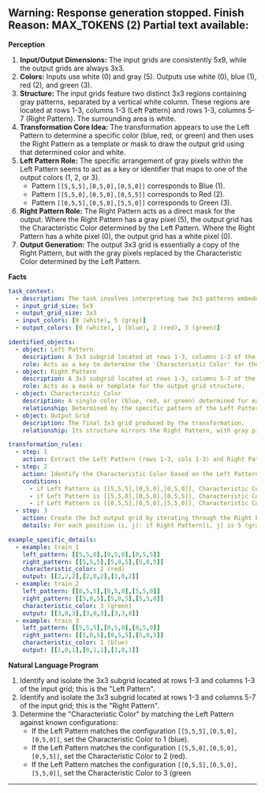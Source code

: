 Warning: Response generation stopped. Finish Reason: MAX_TOKENS (2)
Partial text available:
---
**Perception**

1.  **Input/Output Dimensions:** The input grids are consistently 5x9, while the output grids are always 3x3.
2.  **Colors:** Inputs use white (0) and gray (5). Outputs use white (0), blue (1), red (2), and green (3).
3.  **Structure:** The input grids feature two distinct 3x3 regions containing gray patterns, separated by a vertical white column. These regions are located at rows 1-3, columns 1-3 (Left Pattern) and rows 1-3, columns 5-7 (Right Pattern). The surrounding area is white.
4.  **Transformation Core Idea:** The transformation appears to use the Left Pattern to determine a specific color (blue, red, or green) and then uses the Right Pattern as a template or mask to draw the output grid using that determined color and white.
5.  **Left Pattern Role:** The specific arrangement of gray pixels within the Left Pattern seems to act as a key or identifier that maps to one of the output colors (1, 2, or 3).
    *   Pattern `[[5,5,5],[0,5,0],[0,5,0]]` corresponds to Blue (1).
    *   Pattern `[[5,5,0],[0,5,0],[0,5,5]]` corresponds to Red (2).
    *   Pattern `[[0,5,5],[0,5,0],[5,5,0]]` corresponds to Green (3).
6.  **Right Pattern Role:** The Right Pattern acts as a direct mask for the output. Where the Right Pattern has a gray pixel (5), the output grid has the Characteristic Color determined by the Left Pattern. Where the Right Pattern has a white pixel (0), the output grid has a white pixel (0).
7.  **Output Generation:** The output 3x3 grid is essentially a copy of the Right Pattern, but with the gray pixels replaced by the Characteristic Color determined by the Left Pattern.

**Facts**


```yaml
task_context:
  - description: The task involves interpreting two 3x3 patterns embedded within a larger input grid to generate a 3x3 output grid.
  - input_grid_size: 5x9
  - output_grid_size: 3x3
  - input_colors: [0 (white), 5 (gray)]
  - output_colors: [0 (white), 1 (blue), 2 (red), 3 (green)]

identified_objects:
  - object: Left Pattern
    description: A 3x3 subgrid located at rows 1-3, columns 1-3 of the input grid. Contains patterns of gray (5) and white (0) pixels.
    role: Acts as a key to determine the 'Characteristic Color' for the output.
  - object: Right Pattern
    description: A 3x3 subgrid located at rows 1-3, columns 5-7 of the input grid. Contains patterns of gray (5) and white (0) pixels.
    role: Acts as a mask or template for the output grid structure.
  - object: Characteristic Color
    description: A single color (blue, red, or green) determined for each input example.
    relationship: Determined by the specific pattern of the Left Pattern object.
  - object: Output Grid
    description: The final 3x3 grid produced by the transformation.
    relationship: Its structure mirrors the Right Pattern, with gray pixels replaced by the Characteristic Color and white pixels remaining white.

transformation_rules:
  - step: 1
    action: Extract the Left Pattern (rows 1-3, cols 1-3) and Right Pattern (rows 1-3, cols 5-7) from the input grid.
  - step: 2
    action: Identify the Characteristic Color based on the Left Pattern configuration.
    conditions:
      - if Left Pattern is [[5,5,5],[0,5,0],[0,5,0]], Characteristic Color is 1 (blue).
      - if Left Pattern is [[5,5,0],[0,5,0],[0,5,5]], Characteristic Color is 2 (red).
      - if Left Pattern is [[0,5,5],[0,5,0],[5,5,0]], Characteristic Color is 3 (green).
  - step: 3
    action: Create the 3x3 output grid by iterating through the Right Pattern.
    details: For each position (i, j): if Right Pattern[i, j] is 5 (gray), set Output[i, j] to the Characteristic Color; otherwise, set Output[i, j] to 0 (white).

example_specific_details:
  - example: train_1
    left_pattern: [[5,5,0],[0,5,0],[0,5,5]]
    right_pattern: [[5,5,5],[5,0,5],[5,0,5]]
    characteristic_color: 2 (red)
    output: [[2,2,2],[2,0,2],[2,0,2]]
  - example: train_2
    left_pattern: [[0,5,5],[0,5,0],[5,5,0]]
    right_pattern: [[5,0,5],[5,0,5],[5,5,0]]
    characteristic_color: 3 (green)
    output: [[3,0,3],[3,0,3],[3,3,0]]
  - example: train_3
    left_pattern: [[5,5,5],[0,5,0],[0,5,0]]
    right_pattern: [[5,0,5],[0,5,5],[5,0,5]]
    characteristic_color: 1 (blue)
    output: [[1,0,1],[0,1,1],[1,0,1]]

```


**Natural Language Program**

1.  Identify and isolate the 3x3 subgrid located at rows 1-3 and columns 1-3 of the input grid; this is the "Left Pattern".
2.  Identify and isolate the 3x3 subgrid located at rows 1-3 and columns 5-7 of the input grid; this is the "Right Pattern".
3.  Determine the "Characteristic Color" by matching the Left Pattern against known configurations:
    *   If the Left Pattern matches the configuration `[[5,5,5],[0,5,0],[0,5,0]]`, set the Characteristic Color to 1 (blue).
    *   If the Left Pattern matches the configuration `[[5,5,0],[0,5,0],[0,5,5]]`, set the Characteristic Color to 2 (red).
    *   If the Left Pattern matches the configuration `[[0,5,5],[0,5,0],[5,5,0]]`, set the Characteristic Color to 3 (green
---
